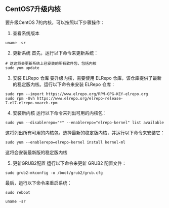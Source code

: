 ## CentOS7升级内核

要升级CentOS 7的内核，可以按照以下步骤操作：

1. 查看系统版本
```shell
uname -sr
```

2. 更新系统
首先，运行以下命令来更新系统：
```shell
# 这这将会更新系统上已安装的所有软件包，包括内核
sudo yum update
```

3. 安装 ELRepo 仓库
要升级内核，需要使用 ELRepo 仓库，该仓库提供了最新的稳定版内核。运行以下命令来安装 ELRepo 仓库：
```shell
sudo rpm --import https://www.elrepo.org/RPM-GPG-KEY-elrepo.org
sudo rpm -Uvh https://www.elrepo.org/elrepo-release-7.el7.elrepo.noarch.rpm
```

4. 安装新内核
运行以下命令来列出可用的内核包：
```shell
sudo yum --disablerepo="*" --enablerepo="elrepo-kernel" list available
```
这将列出所有可用的内核包。选择最新的稳定版内核，并运行以下命令来安装它：    
```shell
sudo yum --enablerepo=elrepo-kernel install kernel-ml
```
这将会安装最新版的稳定版内核

5. 更新GRUB2配置
运行以下命令来更新 GRUB2 配置文件：
```shell
sudo grub2-mkconfig -o /boot/grub2/grub.cfg
```

最后，运行以下命令来重启系统：
```
sudo reboot

uname -sr
```

